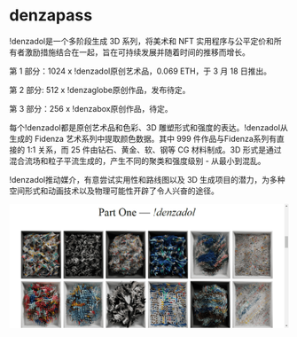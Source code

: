 # denzapass

!denzadol是一个多阶段生成 3D 系列，将美术和 NFT 实用程序与公平定价和所有者激励措施结合在一起，旨在可持续发展并随着时间的推移而增长。

第 1 部分：1024 x !denzadol原创艺术品，0.069 ETH，于 3 月 18 日推出。

第 2 部分: 512 x !denzaglobe原创作品，发布待定。

第 3 部分：256 x !denzabox原创作品，待定。

每个!denzadol都是原创艺术品和色彩、3D 雕塑形式和强度的表达。!denzadol从生成的 Fidenza 艺术系列中提取颜色数据。其中 999 件作品与Fidenza系列有直接的 1:1 关系，而 25 件由钻石、黄金、软、钢等 CG 材料制成。3D 形式是通过混合流场和粒子平流生成的，产生不同的聚类和强度级别 - 从最小到混乱。

!denzadol推动媒介，有意尝试实用性和路线图以及 3D 生成项目的潜力，为多种空间形式和动画技术以及物理可能性开辟了令人兴奋的途径。

![nft](den.png)


